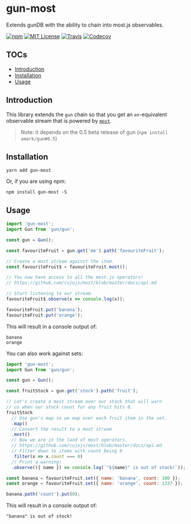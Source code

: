 # gun-most

Extends gunDB with the ability to chain into most.js observables.

[![npm](https://img.shields.io/npm/v/gun-most.svg?style=flat-square)](http://npm.im/gun-most)
[![MIT License](https://img.shields.io/npm/l/gun-most.svg?style=flat-square)](http://opensource.org/licenses/MIT)
[![Travis](https://img.shields.io/travis/ctrlplusb/gun-most.svg?style=flat-square)](https://travis-ci.org/ctrlplusb/gun-most)
[![Codecov](https://img.shields.io/codecov/c/github/ctrlplusb/gun-most.svg?style=flat-square)](https://codecov.io/github/ctrlplusb/gun-most)

## TOCs

  - [Introduction](#introduction)
  - [Installation](#installation)
  - [Usage](#usage)

## Introduction

This library extends the `gun` chain so that you get an `on`-equivalent observable stream that is powered by [`most`](https://github.com/cujojs/most).

> Note: it depends on the 0.5 beta release of gun (`npm install amark/gun#0.5`)

## Installation

```
yarn add gun-most
```

Or, if you are using npm:

```
npm install gun-most -S
```

## Usage

```js
import 'gun-most';
import Gun from 'gun/gun';

const gun = Gun();

const favouriteFruit = gun.get('me').path('favouriteFruit');

// Create a most stream against the item.
const favouriteFruit$ = favouriteFruit.most();

// You now have access to all the most.js operators!
// https://github.com/cujojs/most/blob/master/docs/api.md

// Start listening to our stream.
favouriteFruit$.observe(x => console.log(x));

favouriteFruit.put('banana');
favouriteFruit.put('orange');
```

This will result in a console output of:

```
banana
orange
```

You can also work against sets:

```js
import 'gun-most';
import Gun from 'gun/gun';

const gun = Gun();

const fruitStock = gun.get('stock').path('fruit');

// Let's create a most stream over our stock that will warn
// us when our stock count for any fruit hits 0.
fruitStock
  // Use gun's map so we map over each fruit item in the set.
  .map()
  // Convert the result to a most stream
  .most()
  // Now we are in the land of most operators.
  // https://github.com/cujojs/most/blob/master/docs/api.md
  // Filter down to items with count being 0
  .filter(x => x.count === 0)
  // Print a warning!
  .observe(({ name }) => console.log(`"${name}" is out of stock!`));

const banana = favouriteFruit.set({ name: 'banana', count: 100 });
const orange = favouriteFruit.set({ name: 'orange', count: 1337 });

banana.path('count').put(0);
```

This will result in a console output of:

```
"banana" is out of stock!
```
